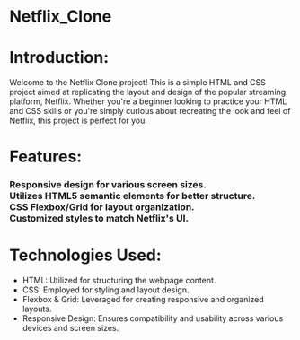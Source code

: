# Netflix_Clone
<h1>Introduction:</h1>
<p>Welcome to the Netflix Clone project! This is a simple HTML and CSS project aimed at replicating the layout and design of the popular streaming platform, Netflix. Whether you're a beginner looking to practice your HTML and CSS skills or you're simply curious about recreating the look and feel of Netflix, this project is perfect for you.</p>
<h1>Features:</h1>
<h3>Responsive design for various screen sizes.<br>
Utilizes HTML5 semantic elements for better structure.<br>
CSS Flexbox/Grid for layout organization.<br>
Customized styles to match Netflix's UI.</h3>
<h1>Technologies Used:</h1>
<ul>
  <li>HTML: Utilized for structuring the webpage content.</li>
  <li>CSS: Employed for styling and layout design.</li>
  <li>Flexbox & Grid: Leveraged for creating responsive and organized layouts.</li>
  <li>Responsive Design: Ensures compatibility and usability across various devices and screen sizes.</li>
</ul>

